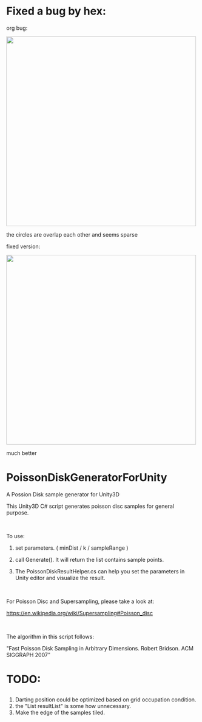 # Fixed a bug by hex:
org bug:

<img src=https://user-images.githubusercontent.com/24391739/137856440-75368ed8-07f2-4947-ba70-2c9930394463.png width=500px >

the circles are overlap each other and seems sparse

fixed version:

<img src=https://user-images.githubusercontent.com/24391739/137857089-2312c04d-630e-49b1-86fb-ce6c7011150b.png width=500px>

much better


# PoissonDiskGeneratorForUnity
A Possion Disk sample generator for Unity3D

This Unity3D C# script generates poisson disc samples for general purpose.</p>  <p>&nbsp;

To use:</p><p>
1. set parameters. ( minDist / k / sampleRange ) </p><p>
2. call Generate(). It will return the list contains sample points.</p><p>
3. The PoissonDiskResultHelper.cs can help you set the parameters in Unity editor and visualize the result.</p>  <p>&nbsp;

For Poisson Disc and Supersampling, please take a look at:</p><p>
https://en.wikipedia.org/wiki/Supersampling#Poisson_disc</p>  <p>&nbsp;

The algorithm in this script follows:</p><p>
"Fast Poisson Disk Sampling in Arbitrary Dimensions. Robert Bridson. ACM SIGGRAPH 2007"

# TODO:</p><p>

1. Darting position could be optimized based on grid occupation condition.
2. the "List<vector2> resultList" is some how unnecessary.
3. Make the edge of the samples tiled.
